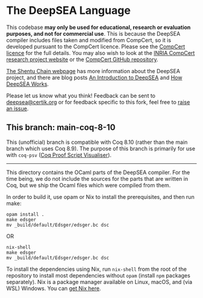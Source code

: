 # The DeepSEA Language

This codebase **may only be used for educational, research or evaluation purposes, and not for commercial use**.
This is because the DeepSEA compiler includes files taken and modified from CompCert, so it is developed pursuant to the CompCert licence. Please see the [CompCert licence](./CompCert-LICENSE.txt) for the full details. You may also wish to look at the [INRIA CompCert research project website](https://compcert.org) or the [CompCert GitHub repository](https://github.com/AbsInt/CompCert).  

[The Shentu Chain webpage](https://www.shentu.technology/technology#deepsea)
has more information about the DeepSEA project, and there are blog posts [An Introduction to DeepSEA](https://certik.io/blog/technology/an-introduction-to-deepsea) and [How DeepSEA Works](https://certik.io/blog/technology/how-deepsea-works-with-an-example-token-contact/).

Please let us know what you think! Feedback can be sent to deepsea@certik.org or for feedback specific to this fork, feel free to [raise an issue](https://github.com/Coda-Coda/deepsea-1/issues/new). 

## This branch: main-coq-8-10
This (unofficial) branch is compatible with Coq 8.10 (rather than the main branch which uses Coq 8.9). The purpose of this branch is primarily for use with `coq-psv` ([Coq Proof Script Visualiser](https://www.cs.uni-potsdam.de/~mafrank/projects/coq-pst/coq-psv.html)).

-----


This directory contains the OCaml parts of the DeepSEA compiler. For the
time being, we do not include the sources for the parts that are written in
Coq, but we ship the Ocaml files which were compiled from them.

In order to build it, use opam or Nix to install the prerequisites, and then run make:

```
opam install .
make edsger
mv _build/default/Edsger/edsger.bc dsc
```

OR

```
nix-shell
make edsger
mv _build/default/Edsger/edsger.bc dsc
```


To install the dependencies using Nix, run `nix-shell` from the root of the repository to install most dependencies without `opam` (install `npm` packages separately). Nix is a package manager available on Linux, macOS, and (via WSL) Windows. You can [get Nix here](https://nixos.org/guides/install-nix.html).